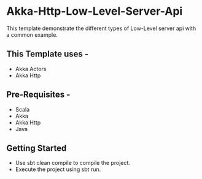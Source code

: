 # Akka-Http-Low-Level-Server-Api
This template demonstrate the different types of Low-Level server api with a common example.

## This Template uses -
- Akka Actors
- Akka Http

## Pre-Requisites -
- Scala
- Akka
- Akka Http
- Java

## Getting Started
- Use sbt clean compile to compile the project.
- Execute the project using sbt run.

